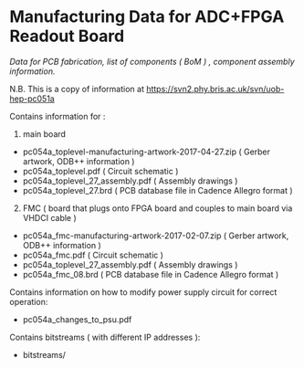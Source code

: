 Manufacturing Data for ADC+FPGA Readout Board
=============================================

_Data for PCB fabrication, list of components ( BoM ) , component assembly information._

N.B. This is a copy of information at https://svn2.phy.bris.ac.uk/svn/uob-hep-pc051a

Contains information for :

1) main board
* pc054a_toplevel-manufacturing-artwork-2017-04-27.zip ( Gerber artwork, ODB++ information )
* pc054a_toplevel.pdf ( Circuit schematic )
* pc054a_toplevel_27_assembly.pdf ( Assembly drawings )
* pc054a_toplevel_27.brd ( PCB database file in Cadence Allegro format )
2) FMC ( board that plugs onto FPGA board and couples to main board via VHDCI cable )
* pc054a_fmc-manufacturing-artwork-2017-02-07.zip ( Gerber artwork, ODB++ information )
* pc054a_fmc.pdf ( Circuit schematic )
* pc054a_toplevel_27_assembly.pdf  ( Assembly drawings )
* pc054a_fmc_08.brd ( PCB database file in Cadence Allegro format )

Contains information on how to modify power supply circuit for correct operation:

* pc054a_changes_to_psu.pdf

Contains bitstreams ( with different IP addresses ):

* bitstreams/
